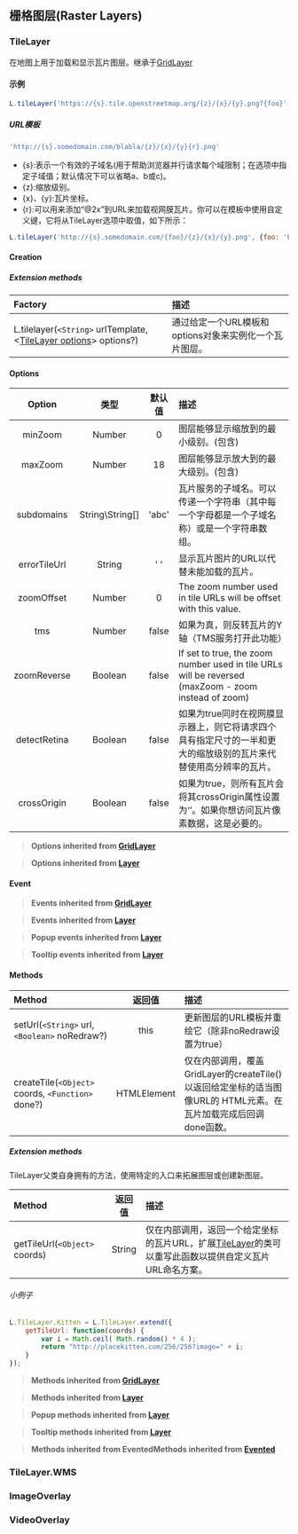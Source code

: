 ## 栅格图层(Raster Layers)
### TileLayer
在地图上用于加载和显示瓦片图层。继承于[GridLayer](#GridLayer)
#### 示例
```javascript
L.tileLayer('https://{s}.tile.openstreetmap.org/{z}/{x}/{y}.png?{foo}', {foo: 'bar'}).addTo(map);
```
##### URL模板
```javascript
'http://{s}.somedomain.com/blabla/{z}/{x}/{y}{r}.png'
```
- {s}:表示一个有效的子域名(用于帮助浏览器并行请求每个域限制；在选项中指定子域值；默认情况下可以省略a、b或c)。
- {z}:缩放级别。
- {x}、{y}:瓦片坐标。
- {r}:可以用来添加“@2x”到URL来加载视网膜瓦片。你可以在模板中使用自定义键，它将从TileLayer选项中取值，如下所示：
```javascript
L.tileLayer('http://{s}.somedomain.com/{foo}/{z}/{x}/{y}.png', {foo: 'bar'});
```
#### Creation
##### Extension methods

|     Factory     |     描述     |
|:----------------|:------------|
|L.tilelayer(`<String>` urlTemplate, <[TileLayer options](#TileLayeroptions)> options?)|通过给定一个URL模板和options对象来实例化一个瓦片图层。|

#### <span id="TileLayeroptions">Options<span>

|   Option   |   类型   |   默认值   |    描述    |
|:----------:|:-------:|:---------:|:-----------|
|minZoom|Number|0|图层能够显示缩放到的最小级别。(包含)|
|maxZoom|Number|18|图层能够显示放大到的最大级别。(包含)|
|subdomains|String\String[]|'abc'|瓦片服务的子域名。可以传递一个字符串（其中每一个字母都是一个子域名称）或是一个字符串数组。|
|errorTileUrl|String|' '|显示瓦片图片的URL以代替未能加载的瓦片。|
|zoomOffset|Number|0|The zoom number used in tile URLs will be offset with this value.|
|tms|Number|false|如果为真，则反转瓦片的Y轴（TMS服务打开此功能）|
|zoomReverse|Boolean|false|If set to true, the zoom number used in tile URLs will be reversed (maxZoom - zoom instead of zoom)|
|detectRetina|Boolean|false|如果为true同时在视网膜显示器上，则它将请求四个具有指定尺寸的一半和更大的缩放级别的瓦片来代替使用高分辨率的瓦片。|
|crossOrigin|Boolean|false|如果为true，则所有瓦片会将其crossOrigin属性设置为‘’。如果你想访问瓦片像素数据，这是必要的。|

> **Options inherited from [GridLayer](#GridLayer)**

> **Options inherited from [Layer](#Layer)**

#### Event

> **Events inherited from [GridLayer](#GridLayer)**

> **Events inherited from [Layer](#Layer)**

> **Popup events inherited from [Layer](#Layer)**

> **Tooltip events inherited from [Layer](#Layer)**

#### Methods

|   Method   |   返回值   |   描述   |
|:----------|:---------:|:--------|
|setUrl(`<String>` url, `<Boolean>` noRedraw?)|this|更新图层的URL模板并重绘它（除非noRedraw设置为true）|
|createTile(`<Object>` coords, `<Function>` done?)|HTMLElement|仅在内部调用，覆盖GridLayer的createTile()以返回给定坐标的适当图像URL的<img> HTML元素。在瓦片加载完成后回调done函数。|

##### Extension methods
TileLayer父类自身拥有的方法，使用特定的入口来拓展图层或创建新图层。

|   Method   |   返回值   |   描述   |
|:----------|:---------:|:--------|
|getTileUrl(`<Object>` coords)|String|仅在内部调用，返回一个给定坐标的瓦片URL，扩展[TileLayer]()的类可以重写此函数以提供自定义瓦片URL命名方案。|

###### 小例子

```javascript
L.TileLayer.Kitten = L.TileLayer.extend({
    getTileUrl: function(coords) {
        var i = Math.ceil( Math.random() * 4 );
        return "http://placekitten.com/256/256?image=" + i;
    }
});
```

> **Methods inherited from [GridLayer](#GridLayer)**

> **Methods inherited from [Layer](#Layer)**

> **Popup methods inherited from [Layer](#Layer)**

> **Tooltip methods inherited from [Layer](#Layer)**

> **Methods inherited from EventedMethods inherited from [Evented](#Evented)**


### TileLayer.WMS
### ImageOverlay
### VideoOverlay

